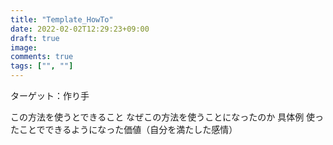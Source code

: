 ```yaml
---
title: "Template_HowTo"
date: 2022-02-02T12:29:23+09:00
draft: true
image:
comments: true
tags: ["", ""]
---
```

ターゲット：作り手

この方法を使うとできること
なぜこの方法を使うことになったのか
具体例
使ったことでできるようになった価値（自分を満たした感情）